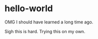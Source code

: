 # hello-world
OMG I should have learned a long time ago. 

Sigh this is hard.
Trying this on my own.

